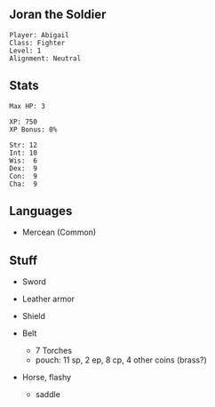 
## Joran the Soldier

    Player: Abigail
    Class: Fighter
    Level: 1
    Alignment: Neutral

## Stats

    Max HP: 3

    XP: 750
    XP Bonus: 0%

    Str: 12
    Int: 10
    Wis:  6
    Dex:  9
    Con:  9
    Cha:  9

## Languages

- Mercean (Common)

## Stuff

* Sword
* Leather armor
* Shield

* Belt
  * 7 Torches
  * pouch: 11 sp, 2 ep, 8 cp, 4 other coins (brass?)

* Horse, flashy
  * saddle

